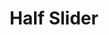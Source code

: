 ---
title:			"Half Slider"
slug:			half-slider
src:			/template-overviews/half-slider
categories:		template landing-pages one-page portfolios unstyled
description:	"A half page background image slider for Bootstrap 4 using the built-in Bootstrap carousel plugin."
bump:			"A half page image slider template."
img-src:		/img/templates/half-slider.jpg
img-desc:		"Half Page Bootstrap Image Carousel Slider"
layout:			template-overview

meta-title: "Half Slider - Bootstrap 4 Background Image Slider"
meta-description: "A half page background image slider template for Bootstrap 4 built with the default Bootstrap carousel. All Start Bootstrap templates are free to download and open source."

features:
  - Half page height, full width image slider
  - Caption markup included
  - Easy to edit, inline CSS for handling background images
  - Content section below the slider

long-description: "Half Slider is a half page height, full width image slider template for Bootstrap 4. This theme is great for creating landing pages or one page websites."

alt-version:		"no"
user-version:		"no"

v4-version:			"yes"
alt-v4:				"https://github.com/BlackrockDigital/startbootstrap-half-slider/archive/v4-dev.zip"

redirect_from:
  - /half-slider/
  - /half-slider.php/
  - /templates/half-slider.html/
  - /downloads/half-slider.zip/
---